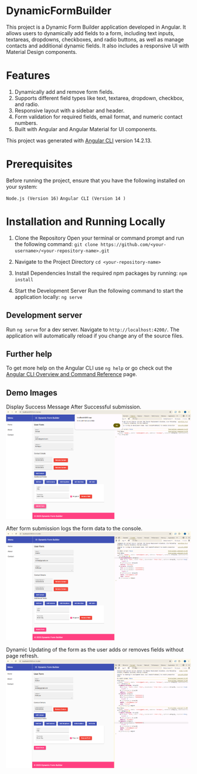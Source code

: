 # DynamicFormBuilder
This project is a Dynamic Form Builder application developed in Angular. It allows users to dynamically add fields to a form, including text inputs, textareas, dropdowns, checkboxes, and radio buttons, as well as manage contacts and additional dynamic fields. It also includes a responsive UI with Material Design components.
# Features
1. Dynamically add and remove form fields.
2. Supports different field types like text, textarea, dropdown, checkbox, and radio.
3. Responsive layout with a sidebar and header.
4. Form validation for required fields, email format, and numeric contact numbers.
5. Built with Angular and Angular Material for UI components.

This project was generated with [Angular CLI](https://github.com/angular/angular-cli) version 14.2.13.

# Prerequisites
Before running the project, ensure that you have the following installed on your system:

`Node.js (Version 16)`
`Angular CLI (Version 14 )`

# Installation and Running Locally
1. Clone the Repository
Open your terminal or command prompt and run the following command:
`git clone https://github.com/<your-username>/<your-repository-name>.git`

2. Navigate to the Project Directory
`cd <your-repository-name>`

3. Install Dependencies
Install the required npm packages by running:
`npm install`

4. Start the Development Server
Run the following command to start the application locally:
`ng serve`


## Development server

Run `ng serve` for a dev server. Navigate to `http://localhost:4200/`. The application will automatically reload if you change any of the source files.

## Further help

To get more help on the Angular CLI use `ng help` or go check out the [Angular CLI Overview and Command Reference](https://angular.io/cli) page.

## Demo Images 

Display Success Message After Successful submission.
![alt text](src/assets/images/SuccessMessage.png)

After form submission logs the form data to the console.
![alt text](src/assets/images/ConsoleDataAfterSubmit.png)

Dynamic Updating of the form as the user adds or removes fields without page refresh.
![alt text](src/assets/images/ConsoleDataRemoveFieldWithoutRefresh.png)

